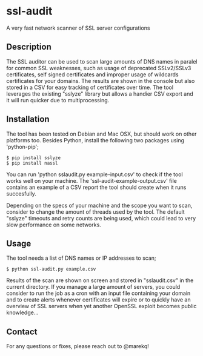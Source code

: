 ssl-audit
=========

A very fast network scanner of SSL server configurations 

Description
------------

The SSL auditor can be used to scan large amounts of DNS names in paralel for common SSL weaknesses, such as usage of deprecated SSLv2/SSLv3 certificates, self signed certificates and improper usage of wildcards certificates for your domains. The results are shown in the console but also stored in a CSV for easy tracking of certificates over time. The tool leverages the existing "sslyze" library but allows a handier CSV export and it will run quicker due to multiprocessing. 

Installation
------------

The tool has been tested on Debian and Mac OSX, but should work on other platforms too. Besides Python, install the following two packages using 'python-pip';

	$ pip install sslyze 
	$ pip install nassl

You can run 'python sslaudit.py example-input.csv' to check if the tool works well on your machine.  The 'ssl-audit-example-output.csv' file contains an example of a CSV report the tool should create when it runs succesfully. 

Depending on the specs of your machine and the scope you want to scan, consider to change the amount of threads used by the tool. The default "sslyze" timeouts and retry counts are being used, which could lead to very slow performance on some networks. 

Usage
-----

The tool needs a list of DNS names or IP addresses to scan;

	$ python ssl-audit.py example.csv

Results of the scan are shown on screen and stored in "sslaudit.csv" in the current directory. If you manage a large amount of servers, you could consider to run the job as a cron with an input file containing your domain and to create alerts whenever certificates will expire or to quickly have an overview of SSL servers when yet another OpenSSL exploit becomes public knowledge...

Contact
-------

For any questions or fixes, please reach out to @marekq!
